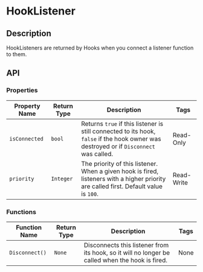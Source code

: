 # HookListener

## Description

HookListeners are returned by Hooks when you connect a listener function to them.

## API

### Properties

| Property Name | Return Type | Description | Tags |
| -------- | ----------- | ----------- | ---- |
| `isConnected` | `bool` | Returns `true` if this listener is still connected to its hook, `false` if the hook owner was destroyed or if `Disconnect` was called. | Read-Only |
| `priority` | `Integer` | The priority of this listener. When a given hook is fired, listeners with a higher priority are called first. Default value is `100`. | Read-Write |

### Functions

| Function Name | Return Type | Description | Tags |
| -------- | ----------- | ----------- | ---- |
| `Disconnect()` | `None` | Disconnects this listener from its hook, so it will no longer be called when the hook is fired. | None |
